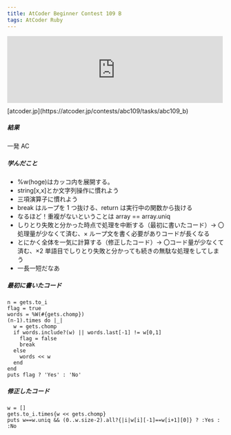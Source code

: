 ```yaml
---
title: AtCoder Beginner Contest 109 B
tags: AtCoder Ruby
---
```


<iframe src="https://hatenablog-
parts.com/embed?url=https%3A%2F%2Fatcoder.jp%2Fcontests%2Fabc109%2Ftasks%2Fabc109_b"
title="B - Shiritori" class="embed-card embed-webcard" scrolling="no"
frameborder="0" style="display: block; width: 100%; height: 155px; max-width:
500px; margin: 10px
0px;"></iframe>[atcoder.jp](https://atcoder.jp/contests/abc109/tasks/abc109_b)

##### 結果

一発 AC

##### 学んだこと

- %w(hoge)はカッコ内を展開する。
- string[x,x]とか文字列操作に慣れよう
- 三項演算子に慣れよう
- break はループを 1 つ抜ける、return は実行中の関数から抜ける
- なるほど！重複がないということは array == array.uniq
- しりとり失敗と分かった時点で処理を中断する（最初に書いたコード）→ 〇処理量が少なくて済む、× ループ文を書く必要がありコードが長くなる
- とにかく全体を一気に計算する（修正したコード）→ 〇コード量が少なくて済む、×2 単語目でしりとり失敗と分かっても続きの無駄な処理をしてしまう
- 一長一短だなあ

##### 最初に書いたコード

```
n = gets.to_i
flag = true
words = %W(#{gets.chomp})
(n-1).times do |_|
  w = gets.chomp
  if words.include?(w) || words.last[-1] != w[0,1]
    flag = false
    break
  else
    words << w
  end
end
puts flag ? 'Yes' : 'No'
```

##### 修正したコード

```
w = []
gets.to_i.times{w << gets.chomp}
puts w==w.uniq && (0..w.size-2).all?{|i|w[i][-1]==w[i+1][0]} ? :Yes : :No
```
